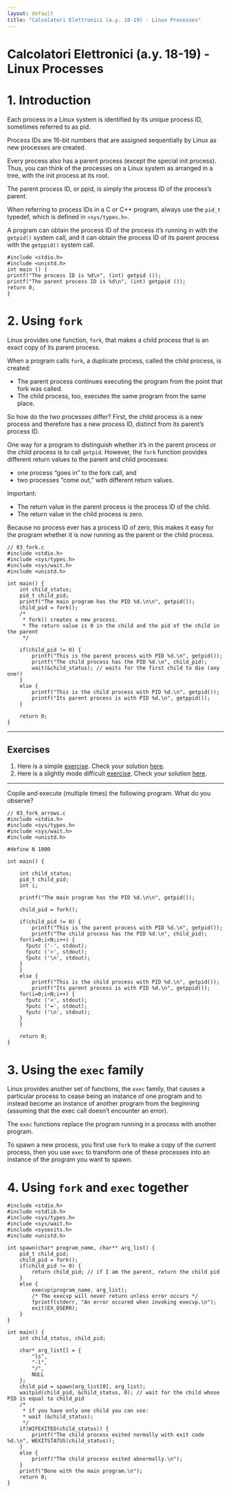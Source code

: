 ```yaml
--- 
layout: default
title: "Calcolatori Elettronici (a.y. 18-19) - Linux Processes"
---
```


# Calcolatori Elettronici (a.y. 18-19) - Linux Processes


# 1. Introduction

Each process in a Linux system is identified by its unique process ID, sometimes
referred to as pid.

Process IDs are 16-bit numbers that are assigned sequentially by Linux as new processes are created.

Every process also has a parent process (except the special init process).
Thus, you can think of the processes on a Linux system as arranged in a tree, with the init process at its root.

The parent process ID, or ppid, is simply the process ID of the process’s parent.

When referring to process IDs in a C or C++ program, always use the ``pid_t``
typedef, which is defined in ``<sys/types.h>``.

A program can obtain the process ID of the process it’s running in with the ``getpid()`` system call, and it can obtain the process
ID of its parent process with the ``getppid()`` system call.

```
#include <stdio.h>
#include <unistd.h>
int main () {
printf("The process ID is %d\n", (int) getpid ());
printf("The parent process ID is %d\n", (int) getppid ());
return 0;
}
```

# 2. Using ``fork``

Linux provides one function, ``fork``, that makes a child process that is an exact copy of its parent process.

When a program calls ``fork``, a duplicate process, called the child process, is created:

* The parent process continues executing the program from the point that fork was called.
* The child process, too, executes the same program from the same place.

So how do the two processes differ? First, the child process is a new process and
therefore has a new process ID, distinct from its parent’s process ID.

One way for a program to distinguish whether it’s in the parent process or the child process is to call ``getpid``. However, the ``fork`` function provides different return values to the parent and child processes:

* one process “goes in” to the fork call, and
* two processes “come out,” with different return values.

Important:
* The return value in the parent process is the process ID of the child.
* The return value in the child process is zero.

Because no process ever has a process ID of zero, this makes it easy for the program whether it is now running as the parent or the child process.

```
// 03_fork.c
#include <stdio.h>
#include <sys/types.h>
#include <sys/wait.h>
#include <unistd.h>

int main() {
    int child_status;
    pid_t child_pid;
    printf("The main program has the PID %d.\n\n", getpid());
    child_pid = fork();
    /*
     * fork() creates a new process. 
     * The return value is 0 in the child and the pid of the child in the parent
     */
 
    if(child_pid != 0) {
        printf("This is the parent process with PID %d.\n", getpid());
        printf("The child process has the PID %d.\n", child_pid);
        wait(&child_status); // waits for the first child to die (any one!)
    }
    else {
        printf("This is the child process with PID %d.\n", getpid());
        printf("Its parent process is with PID %d.\n", getppid());
    }

	return 0;
}

```

---
## Exercises

1. Here is a simple [exercise](code/ce-so-fork-01-nosolution.pdf).  Check your solution [here](code/ce-so-fork-01-solution.pdf).
2. Here is a slightly mode difficult [exercise](code/ce-so-fork-03-nosolution.pdf).  Check your solution [here](code/ce-so-fork-03-solution.pdf).

---

Copile and execute (multiple times) the following program. What do you observe?

```
// 03_fork_arrows.c
#include <stdio.h>
#include <sys/types.h>
#include <sys/wait.h>
#include <unistd.h>

#define N 1000

int main() {

    int child_status;
    pid_t child_pid;
    int i;

    printf("The main program has the PID %d.\n\n", getpid());
    
    child_pid = fork();
 
    if(child_pid != 0) {
        printf("This is the parent process with PID %d.\n", getpid());
        printf("The child process has the PID %d.\n", child_pid);
	for(i=0;i<N;i++) {
	  fputc ('-', stdout);
	  fputc ('>', stdout);
	  fputc ('\n', stdout);
	}
    }
    else {
        printf("This is the child process with PID %d.\n", getpid());
        printf("Its parent process is with PID %d.\n", getppid());
	for(i=0;i<N;i++) {
	  fputc ('<', stdout);
	  fputc ('=', stdout);
	  fputc ('\n', stdout);
	}
    }

	return 0;
}
```


# 3. Using the ``exec`` family

Linux provides another set of functions, the ``exec`` family, that causes a particular process to cease being an instance of one program and to instead become an instance of another program from the beginning (assuming that the exec call doesn’t encounter an error).

The ``exec`` functions replace the program running in a process with another program.

To spawn a new process, you first use ``fork`` to make a copy of the current process, then you use ``exec`` to transform one of these processes into an instance of the program you want to spawn.


# 4. Using ``fork`` and ``exec`` together

```
#include <stdio.h>
#include <stdlib.h>
#include <sys/types.h>
#include <sys/wait.h>
#include <sysexits.h>
#include <unistd.h>

int spawn(char* program_name, char** arg_list) {
    pid_t child_pid;
    child_pid = fork();
    if(child_pid != 0) {
        return child_pid; // if I am the parent, return the child pid
    }
    else {
        execvp(program_name, arg_list);
        /* The execvp will never return unless error occurs */
        fprintf(stderr, "An error occured when invoking execvp.\n");
        exit(EX_OSERR);
    }
}

int main() {
    int child_status, child_pid;

    char* arg_list[] = {
        "ls",
        "-l",
        "/",
        NULL
    };
    child_pid = spawn(arg_list[0], arg_list);
    waitpid(child_pid, &child_status, 0); // wait for the child whose PID is equal to child_pid
    /*
     * if you have only one child you can use:
     * wait (&child_status);
     */
    if(WIFEXITED(child_status)) {
        printf("The child process exited normally with exit code %d.\n", WEXITSTATUS(child_status));
    }
    else {
        printf("The child process exited abnormally.\n");
    }
    printf("Done with the main program.\n");
    return 0;
}
```
